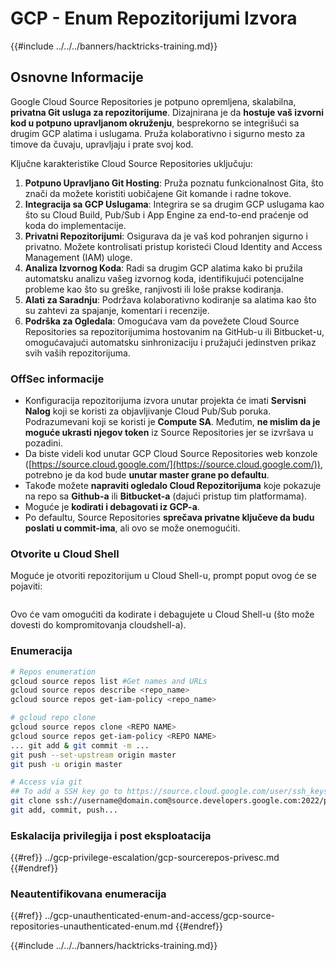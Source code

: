 # GCP - Enum Repozitorijumi Izvora

{{#include ../../../banners/hacktricks-training.md}}

## Osnovne Informacije <a href="#reviewing-cloud-git-repositories" id="reviewing-cloud-git-repositories"></a>

Google Cloud Source Repositories je potpuno opremljena, skalabilna, **privatna Git usluga za repozitorijume**. Dizajnirana je da **hostuje vaš izvorni kod u potpuno upravljanom okruženju**, besprekorno se integrišući sa drugim GCP alatima i uslugama. Pruža kolaborativno i sigurno mesto za timove da čuvaju, upravljaju i prate svoj kod.

Ključne karakteristike Cloud Source Repositories uključuju:

1. **Potpuno Upravljano Git Hosting**: Pruža poznatu funkcionalnost Gita, što znači da možete koristiti uobičajene Git komande i radne tokove.
2. **Integracija sa GCP Uslugama**: Integrira se sa drugim GCP uslugama kao što su Cloud Build, Pub/Sub i App Engine za end-to-end praćenje od koda do implementacije.
3. **Privatni Repozitorijumi**: Osigurava da je vaš kod pohranjen sigurno i privatno. Možete kontrolisati pristup koristeći Cloud Identity and Access Management (IAM) uloge.
4. **Analiza Izvornog Koda**: Radi sa drugim GCP alatima kako bi pružila automatsku analizu vašeg izvornog koda, identifikujući potencijalne probleme kao što su greške, ranjivosti ili loše prakse kodiranja.
5. **Alati za Saradnju**: Podržava kolaborativno kodiranje sa alatima kao što su zahtevi za spajanje, komentari i recenzije.
6. **Podrška za Ogledala**: Omogućava vam da povežete Cloud Source Repositories sa repozitorijumima hostovanim na GitHub-u ili Bitbucket-u, omogućavajući automatsku sinhronizaciju i pružajući jedinstven prikaz svih vaših repozitorijuma.

### OffSec informacije <a href="#reviewing-cloud-git-repositories" id="reviewing-cloud-git-repositories"></a>

- Konfiguracija repozitorijuma izvora unutar projekta će imati **Servisni Nalog** koji se koristi za objavljivanje Cloud Pub/Sub poruka. Podrazumevani koji se koristi je **Compute SA**. Međutim, **ne mislim da je moguće ukrasti njegov token** iz Source Repositories jer se izvršava u pozadini.
- Da biste videli kod unutar GCP Cloud Source Repositories web konzole ([https://source.cloud.google.com/](https://source.cloud.google.com/)), potrebno je da kod bude **unutar master grane po defaultu**.
- Takođe možete **napraviti ogledalo Cloud Repozitorijuma** koje pokazuje na repo sa **Github-a** ili **Bitbucket-a** (dajući pristup tim platformama).
- Moguće je **kodirati i debagovati iz GCP-a**.
- Po defaultu, Source Repositories **sprečava privatne ključeve da budu poslati u commit-ima**, ali ovo se može onemogućiti.

### Otvorite u Cloud Shell

Moguće je otvoriti repozitorijum u Cloud Shell-u, prompt poput ovog će se pojaviti:

<figure><img src="../../../images/image (325).png" alt=""><figcaption></figcaption></figure>

Ovo će vam omogućiti da kodirate i debagujete u Cloud Shell-u (što može dovesti do kompromitovanja cloudshell-a).

### Enumeracija
```bash
# Repos enumeration
gcloud source repos list #Get names and URLs
gcloud source repos describe <repo_name>
gcloud source repos get-iam-policy <repo_name>

# gcloud repo clone
gcloud source repos clone <REPO NAME>
gcloud source repos get-iam-policy <REPO NAME>
... git add & git commit -m ...
git push --set-upstream origin master
git push -u origin master

# Access via git
## To add a SSH key go to https://source.cloud.google.com/user/ssh_keys (no gcloud command)
git clone ssh://username@domain.com@source.developers.google.com:2022/p/<proj-name>/r/<repo-name>
git add, commit, push...
```
### Eskalacija privilegija i post eksploatacija

{{#ref}}
../gcp-privilege-escalation/gcp-sourcerepos-privesc.md
{{#endref}}

### Neautentifikovana enumeracija

{{#ref}}
../gcp-unauthenticated-enum-and-access/gcp-source-repositories-unauthenticated-enum.md
{{#endref}}

{{#include ../../../banners/hacktricks-training.md}}
